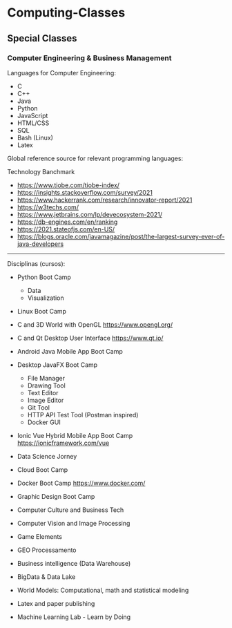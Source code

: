 # Computing-Classes
## Special Classes
### Computer Engineering & Business Management

Languages for Computer Engineering:

- C
- C++
- Java
- Python
- JavaScript
- HTML/CSS
- SQL
- Bash (Linux)
- Latex

Global reference source for relevant programming languages:

Technology Banchmark

  - https://www.tiobe.com/tiobe-index/
  - https://insights.stackoverflow.com/survey/2021
  - https://www.hackerrank.com/research/innovator-report/2021
  - https://w3techs.com/
  - https://www.jetbrains.com/lp/devecosystem-2021/
  - https://db-engines.com/en/ranking
  - https://2021.stateofjs.com/en-US/
  - https://blogs.oracle.com/javamagazine/post/the-largest-survey-ever-of-java-developers

---------------------

Disciplinas (cursos):

- Python Boot Camp
  - Data
  - Visualization

- Linux Boot Camp

- C and 3D World with OpenGL
  https://www.opengl.org/

- C and Qt Desktop User Interface
  https://www.qt.io/

- Android Java Mobile App Boot Camp

- Desktop JavaFX Boot Camp
  - File Manager
  - Drawing Tool
  - Text Editor
  - Image Editor
  - Git Tool
  - HTTP API Test Tool (Postman inspired)
  - Docker GUI 

- Ionic Vue Hybrid Mobile App Boot Camp
  https://ionicframework.com/vue

- Data Science Jorney

- Cloud Boot Camp

- Docker Boot Camp
  https://www.docker.com/

- Graphic Design Boot Camp

- Computer Culture and Business Tech

- Computer Vision and Image Processing

- Game Elements

- GEO Processamento

- Business intelligence (Data Warehouse)

- BigData & Data Lake

- World Models: Computational, math and statistical modeling

- Latex and paper publishing

- Machine Learning Lab - Learn by Doing
